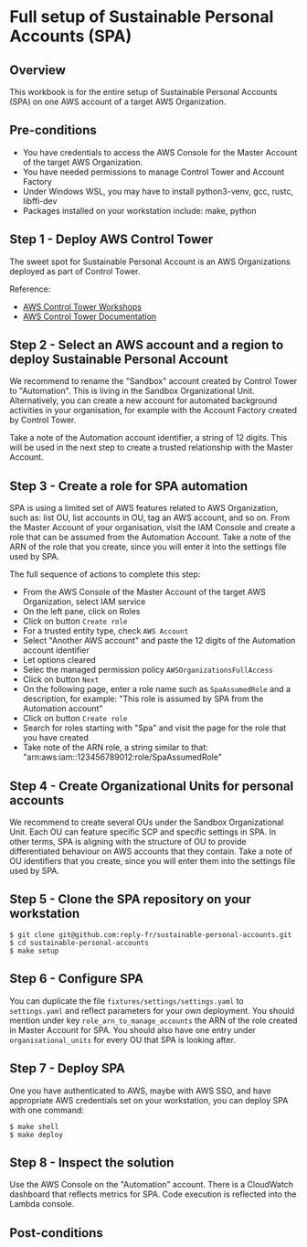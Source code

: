 # Full setup of Sustainable Personal Accounts (SPA)

## Overview
This workbook is for the entire setup of Sustainable Personal Accounts (SPA) on one AWS account of a target AWS Organization.

## Pre-conditions
- You have credentials to access the AWS Console for the Master Account of the target AWS Organization.
- You have needed permissions to manage Control Tower and Account Factory
- Under Windows WSL, you may have to install python3-venv, gcc, rustc, libffi-dev
- Packages installed on your workstation include: make, python

## Step 1 - Deploy AWS Control Tower

The sweet spot for Sustainable Personal Account is an AWS Organizations deployed as part of Control Tower.

Reference:
- [AWS Control Tower Workshops](https://controltower.aws-management.tools/)
- [AWS Control Tower Documentation](https://docs.aws.amazon.com/controltower/)

## Step 2 - Select an AWS account and a region to deploy Sustainable Personal Account

We recommend to rename the "Sandbox" account created by Control Tower to "Automation". This is living in the Sandbox Organizational Unit. Alternatively, you can create a new account for automated background activities in your organisation, for example with the Account Factory created by Control Tower.

Take a note of the Automation account identifier, a string of 12 digits. This will be used in the next step to create a trusted relationship with the Master Account.

## Step 3 - Create a role for SPA automation

SPA is using a limited set of AWS features related to AWS Organization, such as: list OU, list accounts in OU, tag an AWS account, and so on. From the Master Account of your organisation, visit the IAM Console and create a role that can be assumed from the Automation Account. Take a note of the ARN of the role that you create, since you will enter it into the settings file used by SPA.

The full sequence of actions to complete this step:
- From the AWS Console of the Master Account of the target AWS Organization, select IAM service
- On the left pane, click on Roles
- Click on button `Create role`
- For a trusted entity type, check `AWS Account`
- Select "Another AWS account" and paste the 12 digits of the Automation account identifier
- Let options cleared
- Selec the managed permission policy `AWSOrganizationsFullAccess`
- Click on button `Next`
- On the following page, enter a role name such as `SpaAssumedRole` and a description, for example: "This role is assumed by SPA from the Automation account"
- Click on button `Create role`
- Search for roles starting with "Spa" and visit the page for the role that you have created
- Take note of the ARN role, a string similar to that: "arn:aws:iam::123456789012:role/SpaAssumedRole"

## Step 4 - Create Organizational Units for personal accounts

We recommend to create several OUs under the Sandbox Organizational Unit. Each OU can feature specific SCP and specific settings in SPA. In other terms, SPA is aligning with the structure of OU to provide differentiated behaviour on AWS accounts that they contain. Take a note of OU identifiers that you create, since you will enter them into the settings file used by SPA.

## Step 5 - Clone the SPA repository on your workstation

```
$ git clone git@github.com:reply-fr/sustainable-personal-accounts.git
$ cd sustainable-personal-accounts
$ make setup
```

## Step 6 - Configure SPA

You can duplicate the file `fixtures/settings/settings.yaml` to `settings.yaml` and reflect parameters for your own deployment. You should mention under key `role_arn_to_manage_accounts` the ARN of the role created in Master Account for SPA. You should also have one entry under `organisational_units` for every OU that SPA is looking after.

## Step 7 - Deploy SPA

One you have authenticated to AWS, maybe with AWS SSO, and have appropriate AWS credentials set on your workstation, you can deploy SPA with one command:

```
$ make shell
$ make deploy
```

## Step 8 - Inspect the solution

Use the AWS Console on the "Automation" account. There is a CloudWatch dashboard that reflects metrics for SPA. Code execution is reflected into the Lambda console.

## Post-conditions
